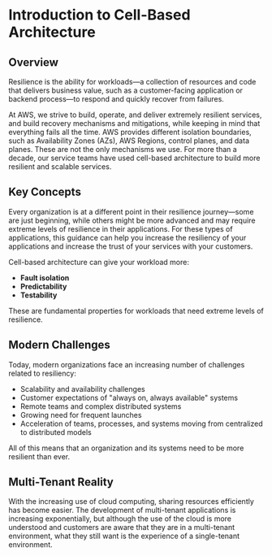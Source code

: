 # Introduction to Cell-Based Architecture

## Overview

Resilience is the ability for workloads—a collection of resources and code that delivers business value, such as a customer-facing application or backend process—to respond and quickly recover from failures.

At AWS, we strive to build, operate, and deliver extremely resilient services, and build recovery mechanisms and mitigations, while keeping in mind that everything fails all the time. AWS provides different isolation boundaries, such as Availability Zones (AZs), AWS Regions, control planes, and data planes. These are not the only mechanisms we use. For more than a decade, our service teams have used cell-based architecture to build more resilient and scalable services.

## Key Concepts

Every organization is at a different point in their resilience journey—some are just beginning, while others might be more advanced and may require extreme levels of resilience in their applications. For these types of applications, this guidance can help you increase the resiliency of your applications and increase the trust of your services with your customers.

Cell-based architecture can give your workload more:
- **Fault isolation**
- **Predictability** 
- **Testability**

These are fundamental properties for workloads that need extreme levels of resilience.

## Modern Challenges

Today, modern organizations face an increasing number of challenges related to resiliency:
- Scalability and availability challenges
- Customer expectations of "always on, always available" systems
- Remote teams and complex distributed systems
- Growing need for frequent launches
- Acceleration of teams, processes, and systems moving from centralized to distributed models

All of this means that an organization and its systems need to be more resilient than ever.

## Multi-Tenant Reality

With the increasing use of cloud computing, sharing resources efficiently has become easier. The development of multi-tenant applications is increasing exponentially, but although the use of the cloud is more understood and customers are aware that they are in a multi-tenant environment, what they still want is the experience of a single-tenant environment.